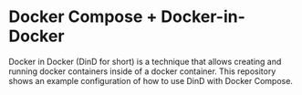 # Docker Compose + Docker-in-Docker

Docker in Docker (DinD for short) is a technique that allows creating
and running docker containers inside of a docker container. This
repository shows an example configuration of how to use DinD
with Docker Compose.
